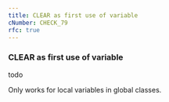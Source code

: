 ```yaml
---
title: CLEAR as first use of variable
cNumber: CHECK_79
rfc: true
---
```


### CLEAR as first use of variable
todo

Only works for local variables in global classes.
